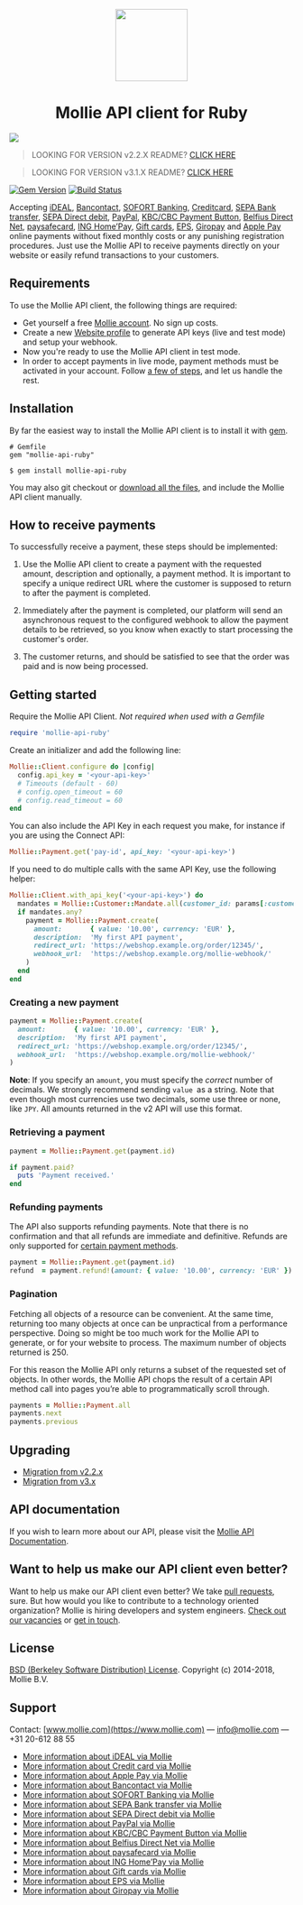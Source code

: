 <p align="center">
  <img src="https://github.com/mollie/mollie-api-ruby/assets/39294/5d35df48-e5c0-4de6-8541-159d9d8aa6f6.png" width="128" height="128"/>
</p>
<h1 align="center">Mollie API client for Ruby</h1>

<img src="https://github.com/mollie/mollie-api-ruby/assets/39294/4838e149-4707-41c7-9aeb-bb86e68adc2c.png" />

> LOOKING FOR VERSION v2.2.X README? [CLICK HERE](https://github.com/mollie/mollie-api-ruby/tree/v2.2.1)

> LOOKING FOR VERSION v3.1.X README? [CLICK HERE](https://github.com/mollie/mollie-api-ruby/tree/v3.1.6)

[![Gem Version](https://badge.fury.io/rb/mollie-api-ruby.svg)](https://badge.fury.io/rb/mollie-api-ruby)
[![Build Status](https://github.com/mollie/mollie-api-ruby/actions/workflows/build.yml/badge.svg)](https://github.com/mollie/mollie-api-ruby/actions/workflows/build.yml)

Accepting [iDEAL](https://www.mollie.com/en/payments/ideal), [Bancontact](https://www.mollie.com/en/payments/bancontact), [SOFORT Banking](https://www.mollie.com/en/payments/sofort), [Creditcard](https://www.mollie.com/en/payments/credit-card), [SEPA Bank transfer](https://www.mollie.com/en/payments/bank-transfer), [SEPA Direct debit](https://www.mollie.com/en/payments/direct-debit), [PayPal](https://www.mollie.com/en/payments/paypal), [KBC/CBC Payment Button](https://www.mollie.com/en/payments/kbc-cbc), [Belfius Direct Net](https://www.mollie.com/en/payments/belfius), [paysafecard](https://www.mollie.com/en/payments/paysafecard), [ING Home’Pay](https://www.mollie.com/en/payments/ing-homepay), [Gift cards](https://www.mollie.com/en/payments/gift-cards), [EPS](https://www.mollie.com/en/payments/eps), [Giropay](https://www.mollie.com/en/payments/giropay) and [Apple Pay](https://www.mollie.com/en/payments/apple-pay) online payments without fixed monthly costs or any punishing registration procedures. Just use the Mollie API to receive payments directly on your website or easily refund transactions to your customers.

## Requirements
To use the Mollie API client, the following things are required:

+ Get yourself a free [Mollie account](https://www.mollie.com/dashboard/signup). No sign up costs.
+ Create a new [Website profile](https://www.mollie.com/dashboard/settings/profiles) to generate API keys (live and test mode) and setup your webhook.
+ Now you're ready to use the Mollie API client in test mode.
+ In order to accept payments in live mode, payment methods must be activated in your account. Follow [a few of steps](https://www.mollie.nl/beheer/diensten), and let us handle the rest.

## Installation

By far the easiest way to install the Mollie API client is to install it with [gem](http://rubygems.org/).

```
# Gemfile
gem "mollie-api-ruby"

$ gem install mollie-api-ruby
```

You may also git checkout or [download all the files](https://github.com/mollie/mollie-api-ruby/archive/master.zip), and include the Mollie API client manually.

## How to receive payments

To successfully receive a payment, these steps should be implemented:

1. Use the Mollie API client to create a payment with the requested amount, description and optionally, a payment method. It is important to specify a unique redirect URL where the customer is supposed to return to after the payment is completed.

2. Immediately after the payment is completed, our platform will send an asynchronous request to the configured webhook to allow the payment details to be retrieved, so you know when exactly to start processing the customer's order.

3. The customer returns, and should be satisfied to see that the order was paid and is now being processed.

## Getting started

Require the Mollie API Client. *Not required when used with a Gemfile*

```ruby
require 'mollie-api-ruby'
```

Create an initializer and add the following line:

```ruby
Mollie::Client.configure do |config|
  config.api_key = '<your-api-key>'
  # Timeouts (default - 60)
  # config.open_timeout = 60
  # config.read_timeout = 60
end
```

You can also include the API Key in each request you make, for instance if you are using the Connect API:

```ruby
Mollie::Payment.get('pay-id', api_key: '<your-api-key>')
```

If you need to do multiple calls with the same API Key, use the following helper:

```ruby
Mollie::Client.with_api_key('<your-api-key>') do
  mandates = Mollie::Customer::Mandate.all(customer_id: params[:customer_id])
  if mandates.any?
    payment = Mollie::Payment.create(
      amount:       { value: '10.00', currency: 'EUR' },
      description:  'My first API payment',
      redirect_url: 'https://webshop.example.org/order/12345/',
      webhook_url:  'https://webshop.example.org/mollie-webhook/'
    )
  end
end
```

### Creating a new payment

```ruby
payment = Mollie::Payment.create(
  amount:       { value: '10.00', currency: 'EUR' },
  description:  'My first API payment',
  redirect_url: 'https://webshop.example.org/order/12345/',
  webhook_url:  'https://webshop.example.org/mollie-webhook/'
)
```

**Note**: If you specify an `amount`, you must specify the *correct* number of decimals.
We strongly recommend sending `value `as a string. Note that even though most currencies
use two decimals, some use three or none, like `JPY`. All amounts returned in the v2
API will use this format.

### Retrieving a payment

```ruby
payment = Mollie::Payment.get(payment.id)

if payment.paid?
  puts 'Payment received.'
end
```

### Refunding payments

The API also supports refunding payments. Note that there is no confirmation and that all refunds are immediate and
definitive. Refunds are only supported for [certain payment methods](https://help.mollie.com/hc/en-us/articles/115000014489-How-do-I-refund-a-payment-to-one-of-my-consumers-).

```ruby
payment = Mollie::Payment.get(payment.id)
refund  = payment.refund!(amount: { value: '10.00', currency: 'EUR' })
```

### Pagination

Fetching all objects of a resource can be convenient. At the same time,
returning too many objects at once can be unpractical from a performance
perspective. Doing so might be too much work for the Mollie API to generate, or
for your website to process. The maximum number of objects returned is 250.

For this reason the Mollie API only returns a subset of the requested set of
objects. In other words, the Mollie API chops the result of a certain API method
call into pages you’re able to programmatically scroll through.

```ruby
payments = Mollie::Payment.all
payments.next
payments.previous
```

## Upgrading

* [Migration from v2.2.x](docs/migration_v2_2_x.md)
* [Migration from v3.x](docs/migration_v3_x.md)

## API documentation ##

If you wish to learn more about our API, please visit the [Mollie API Documentation](https://docs.mollie.com).

## Want to help us make our API client even better?

Want to help us make our API client even better? We take [pull requests](https://github.com/mollie/mollie-api-ruby/pulls?utf8=%E2%9C%93&q=is%3Apr), sure. But how would you like to contribute to a technology oriented organization? Mollie is hiring developers and system engineers. [Check out our vacancies](https://jobs.mollie.com/) or [get in touch](mailto:recruitment@mollie.com).

## License
[BSD (Berkeley Software Distribution) License](https://opensource.org/licenses/bsd-license.php). Copyright (c) 2014-2018, Mollie B.V.

## Support
Contact: [www.mollie.com](https://www.mollie.com) — info@mollie.com — +31 20-612 88 55

+ [More information about iDEAL via Mollie](https://www.mollie.com/en/payments/ideal/)
+ [More information about Credit card via Mollie](https://www.mollie.com/en/payments/credit-card/)
+ [More information about Apple Pay via Mollie](https://www.mollie.com/en/payments/apple-pay/)
+ [More information about Bancontact via Mollie](https://www.mollie.com/en/payments/bancontact/)
+ [More information about SOFORT Banking via Mollie](https://www.mollie.com/en/payments/sofort/)
+ [More information about SEPA Bank transfer via Mollie](https://www.mollie.com/en/payments/bank-transfer/)
+ [More information about SEPA Direct debit via Mollie](https://www.mollie.com/en/payments/direct-debit/)
+ [More information about PayPal via Mollie](https://www.mollie.com/en/payments/paypal/)
+ [More information about KBC/CBC Payment Button via Mollie](https://www.mollie.com/en/payments/kbc-cbc/)
+ [More information about Belfius Direct Net via Mollie](https://www.mollie.com/en/payments/belfius)
+ [More information about paysafecard via Mollie](https://www.mollie.com/en/payments/paysafecard/)
+ [More information about ING Home’Pay via Mollie](https://www.mollie.com/en/payments/ing-homepay/)
+ [More information about Gift cards via Mollie](https://www.mollie.com/en/payments/gift-cards)
+ [More information about EPS via Mollie](https://www.mollie.com/en/payments/eps)
+ [More information about Giropay via Mollie](https://www.mollie.com/en/payments/giropay)
